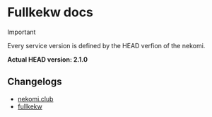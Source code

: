 # Fullkekw docs

> [!IMPORTANT]
> Every service version is defined by the HEAD verfion of the nekomi.
> 
> **Actual HEAD version: 2.1.0**

## Changelogs
- [nekomi.club](nekomi/changelog.md)
- [fullkekw](fullkekw/changelog.md)